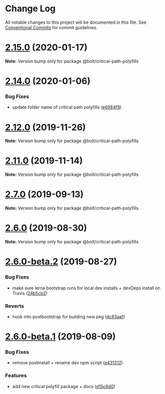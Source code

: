 # Change Log

All notable changes to this project will be documented in this file.
See [Conventional Commits](https://conventionalcommits.org) for commit guidelines.

# [2.15.0](https://github.com/bolt-design-system/bolt/tree/master/packages/polyfills/critical-path-polyfills/compare/v2.14.3...v2.15.0) (2020-01-17)

**Note:** Version bump only for package @bolt/critical-path-polyfills





# [2.14.0](https://github.com/bolt-design-system/bolt/tree/master/packages/polyfills/critical-path-polyfills/compare/v2.13.3...v2.14.0) (2020-01-06)


### Bug Fixes

* update folder name of critical path polyfills ([e6984f9](https://github.com/bolt-design-system/bolt/tree/master/packages/polyfills/critical-path-polyfills/commit/e6984f9))





# [2.12.0](https://github.com/bolt-design-system/bolt/tree/master/packages/polyfills/critical-path-polyfills/compare/v2.11.4...v2.12.0) (2019-11-26)

**Note:** Version bump only for package @bolt/critical-path-polyfills





# [2.11.0](https://github.com/bolt-design-system/bolt/tree/master/packages/polyfills/critical-path-polyfills/compare/v2.10.0...v2.11.0) (2019-11-14)

**Note:** Version bump only for package @bolt/critical-path-polyfills





# [2.7.0](https://github.com/bolt-design-system/bolt/tree/master/packages/polyfills/critical-path-polyfills/compare/v2.6.0...v2.7.0) (2019-09-13)

**Note:** Version bump only for package @bolt/critical-path-polyfills





# [2.6.0](https://github.com/bolt-design-system/bolt/tree/master/packages/polyfills/critical-path-polyfills/compare/v2.6.0-beta.2...v2.6.0) (2019-08-30)

**Note:** Version bump only for package @bolt/critical-path-polyfills





# [2.6.0-beta.2](https://github.com/bolt-design-system/bolt/tree/master/packages/polyfills/critical-path-polyfills/compare/v2.6.0-beta.1...v2.6.0-beta.2) (2019-08-27)


### Bug Fixes

* make sure lerna bootstrap runs for local dev installs + devDeps install on Travis ([24b5cb2](https://github.com/bolt-design-system/bolt/tree/master/packages/polyfills/critical-path-polyfills/commit/24b5cb2))


### Reverts

* hook into postbootstrap for building new pkg ([dc83aaf](https://github.com/bolt-design-system/bolt/tree/master/packages/polyfills/critical-path-polyfills/commit/dc83aaf))





# [2.6.0-beta.1](https://github.com/bolt-design-system/bolt/tree/master/packages/polyfills/critical-path-polyfills/compare/v2.5.6...v2.6.0-beta.1) (2019-08-09)


### Bug Fixes

* remove postinstall + rename dev npm script ([e431212](https://github.com/bolt-design-system/bolt/tree/master/packages/polyfills/critical-path-polyfills/commit/e431212))


### Features

* add new critical polyfill package + docs ([d15c6d0](https://github.com/bolt-design-system/bolt/tree/master/packages/polyfills/critical-path-polyfills/commit/d15c6d0))

